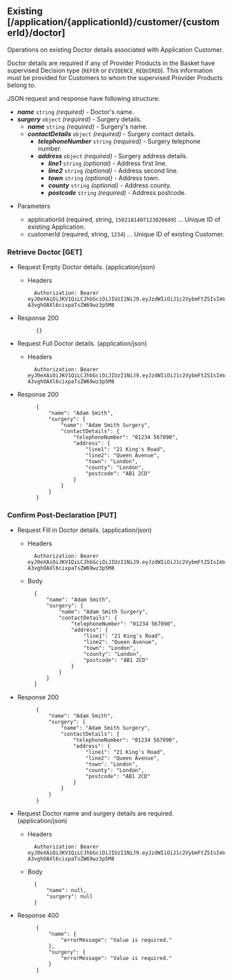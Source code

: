 <a name="def-doctor-details"></a>
## Existing [/application/{applicationId}/customer/{customerId}/doctor]
Operations on existing Doctor details associated with Application Customer.

Doctor details are required if any of Provider Products in the Basket have supervised Decision type (`REFER` or `EVIDENCE_REQUIRED`). This information must be provided for Customers to whom the supervised Provider Products belong to.

JSON request and response have following structure:

- _**name**_ `string` *(required)* - Doctor's name.
- _**surgery**_ `object` *(required)* - Surgery details.
    - _**name**_ `string` *(required)* - Surgery's name.
    - _**contactDetails**_ `object` *(required)* - Surgery contact details.
        - _**telephoneNumber**_ `string` *(required)* - Surgery telephone number.
        - _**address**_ `object` *(required)* - Surgery address details.
            - _**line1**_ `string` *(optional)* - Address first line.
            - _**line2**_ `string` *(optional)* - Address second line.
            - _**town**_ `string` *(optional)* - Address town.
            - _**county**_ `string` *(optional)* - Address county.
            - _**postcode**_ `string` *(required)* - Address postcode.

+ Parameters

    + applicationId (required, string, `1502181407123020689`) ... Unique ID of existing Application.
    + customerId (required, string, `1234`) ... Unique ID of existing Customer.

### Retrieve Doctor [GET]
+ Request Empty Doctor details. (application/json)

    + Headers

            Authorization: Bearer eyJ0eXAiOiJKV1QiLCJhbGciOiJIUzI1NiJ9.eyJzdWIiOiJ1c2VybmFtZSIsImV4cCI6MTQyMjU0MDAzMH0.oyMYL7t57jhBvw-A3vghOAXl6cixpaTsZW69wz3p5M8

+ Response 200

            {}

+ Request Full Doctor details. (application/json)

    + Headers

            Authorization: Bearer eyJ0eXAiOiJKV1QiLCJhbGciOiJIUzI1NiJ9.eyJzdWIiOiJ1c2VybmFtZSIsImV4cCI6MTQyMjU0MDAzMH0.oyMYL7t57jhBvw-A3vghOAXl6cixpaTsZW69wz3p5M8

+ Response 200

            {
                "name": "Adam Smith",
                "surgery": {
                    "name": "Adam Smith Surgery",
                    "contactDetails": {
                        "telephoneNumber": "01234 567890",
                        "address": {
                            "line1": "21 King's Road",
                            "line2": "Queen Avenue",
                            "town": "London",
                            "county": "London",
                            "postcode": "AB1 2CD"
                        }
                    }
                }
            }

### Confirm Post-Declaration [PUT]
+ Request Fill in Doctor details. (application/json)

    + Headers

            Authorization: Bearer eyJ0eXAiOiJKV1QiLCJhbGciOiJIUzI1NiJ9.eyJzdWIiOiJ1c2VybmFtZSIsImV4cCI6MTQyMjU0MDAzMH0.oyMYL7t57jhBvw-A3vghOAXl6cixpaTsZW69wz3p5M8

    + Body

            {
                "name": "Adam Smith",
                "surgery": {
                    "name": "Adam Smith Surgery",
                    "contactDetails": {
                        "telephoneNumber": "01234 567890",
                        "address": {
                            "line1": "21 King's Road",
                            "line2": "Queen Avenue",
                            "town": "London",
                            "county": "London",
                            "postcode": "AB1 2CD"
                        }
                    }
                }
            }

+ Response 200

            {
                "name": "Adam Smith",
                "surgery": {
                    "name": "Adam Smith Surgery",
                    "contactDetails": {
                        "telephoneNumber": "01234 567890",
                        "address": {
                            "line1": "21 King's Road",
                            "line2": "Queen Avenue",
                            "town": "London",
                            "county": "London",
                            "postcode": "AB1 2CD"
                        }
                    }
                }
            }

+ Request Doctor name and surgery details are required. (application/json)

    + Headers

            Authorization: Bearer eyJ0eXAiOiJKV1QiLCJhbGciOiJIUzI1NiJ9.eyJzdWIiOiJ1c2VybmFtZSIsImV4cCI6MTQyMjU0MDAzMH0.oyMYL7t57jhBvw-A3vghOAXl6cixpaTsZW69wz3p5M8

    + Body

            {
                "name": null,
                "surgery": null
            }

+ Response 400

            {
                "name": {
                    "errorMessage": "Value is required."
                },
                "surgery": {
                    "errorMessage": "Value is required."
                }
            }
